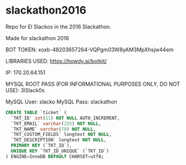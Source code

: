 # slackathon2016
Repo for El Slackos in the 2016 Slackathon.

Made for slackathon 2016

BOT TOKEN: xoxb-48203657264-VQPgm03W8yAM3MpXhsjw44em

LIBRARIES USED:
https://howdy.ai/botkit/

IP: 170.20.64.151

MYSQL ROOT PASS (FOR INFORMATIONAL PURPOSES ONLY, DO NOT USE): 3lSlack0s

MySQL User: slacko
MySQL Pass: slackathon
```sql
CREATE TABLE `ticket` (
  `TKT_ID` int(11) NOT NULL AUTO_INCREMENT,
  `TKT_EMAIL` varchar(255) NOT NULL,
  `TKT_NAME` varchar(70) NOT NULL,
  `TKT_CUSTOM_FIELDS` longtext NOT NULL,
  `TKT_DESCRIPTION` longtext NOT NULL,
  PRIMARY KEY (`TKT_ID`),
  UNIQUE KEY `TKT_ID_UNIQUE` (`TKT_ID`)
) ENGINE=InnoDB DEFAULT CHARSET=utf8; 
```

